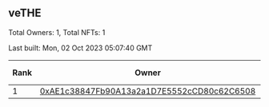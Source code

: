## veTHE

Total Owners: 1, Total NFTs: 1

Last built: Mon, 02 Oct 2023 05:07:40 GMT

| Rank | Owner | Voting Power | Influence | NFTs Id |
| --- | --- | --- | --- | --- |
  | 1 | [0xAE1c38847Fb90A13a2a1D7E5552cCD80c62C6508](https://debank.com/profile/0xAE1c38847Fb90A13a2a1D7E5552cCD80c62C6508?chain=bsc) | 2,738,968.941 | 3.57238% | 1 |